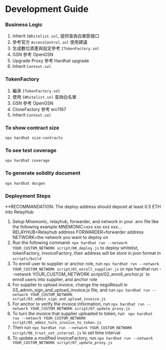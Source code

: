 # Development Guide

### Business Logic
1. Inherit `IWhitelist.sol`, 提供查詢白單節接口
2. 參考官方 `AccessControl.sol` 使用建議
3. 生成數位資產與設定參考 `ITokenFactory.sol`
4. GSN 參考 OpenGSN
5. Upgrade Proxy 參考 Hardhat upgrade
6. Inherit `Context.sol`

### TokenFactory
1. 繼承 `ITokenFactory.sol` 
2. 使用 `IWhitelist.sol` 查詢白名單
3. GSN 參考 OpenGSN
4. CloneFactory 參考 erc1167
5. Inherit `Context.sol`

### To show contract size
`npx hardhat size-contracts`

### To see test coverage
`npx hardhat coverage`

### To generate solidity document
`npx hardhat docgen`

### Deployment Steps
**RECOMMANDATION: The deploy address should deposit at least 0.5 ETH into RelayHub
1. Setup Mnemonic, relayhub, forwarder, and network in your .env file like the following example
MNEMONIC=xxx xxx xxx xxx...
RELAYHUB=Relayhub address
FORWARDER=forwarder address
NETWORK=the network you want to deploy on
2. Run the following command: `npx hardhat run --network YOUR_CUSTOM_NETWORK script/00_deploy.js` to deploy whitelist, tokenFactory, invoiceFactory, their address will be store in json format in `scripts/build` 
3. To enroll user to supplier or anchor role, run `npx hardhat run --network YOUR_CUSTOM_NETWORK script/01_enroll_supplier.js` or npx hardhat run --network YOUR_CUSTOM_NETWORK script/02_enroll_anchor.js` to enroll users into supplier, and anchor role
4. For supplier to upload invoice, change the negoResult in 03_admin_sign_and_upload_invoice.js file, and run `npx hardhat run --network YOUR_CUSTOM_NETWORK script/03_admin_sign_and_upload_invoice.js`
5. For anchor to verify the invoice information, run `npx hardhat run --network YOUR_CUSTOM_NETWORK script/07_update_proxy.js`
6. To turn the invoice that supplier uploaded to token, run ` npx hardhat run --network YOUR_CUSTOM_NETWORK script/05_admin_turn_invoice_to_token.js`
7. Then run `npx hardhat run --network YOUR_CUSTOM_NETWORK script/06_trust_set_interval.js` to set time interval
8. To update a modified invoiceFactory, run `npx hardhat run --network YOUR_CUSTOM_NETWORK script/07_update_proxy.js`

